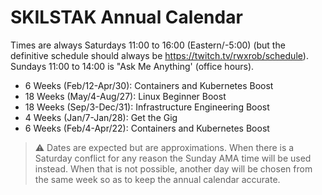 # SKILSTAK Annual Calendar

Times are always Saturdays 11:00 to 16:00 (Eastern/-5:00) (but the
definitive schedule should always be
<https://twitch.tv/rwxrob/schedule>). Sundays 11:00 to 14:00 is "Ask Me
Anything' (office hours). 

* 6  Weeks (Feb/12-Apr/30): Containers and Kubernetes Boost
* 18 Weeks (May/4-Aug/27):  Linux Beginner Boost 
* 18 Weeks (Sep/3-Dec/31):  Infrastructure Engineering Boost
* 4  Weeks (Jan/7-Jan/28):  Get the Gig
* 6  Weeks (Feb/4-Apr/22):  Containers and Kubernetes Boost

> ⚠️
> Dates are expected but are approximations. When there is a Saturday
> conflict for any reason the Sunday AMA time will be used instead. When
> that is not possible, another day will be chosen from the same week so
> as to keep the annual calendar accurate.
